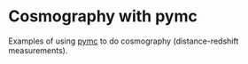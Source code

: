 # Cosmography with pymc

Examples of using [pymc](https://docs.pymc.io/en/v3/pymc-examples/examples/ode_models/ODE_API_introduction.html)
to do cosmography (distance-redshift measurements).
